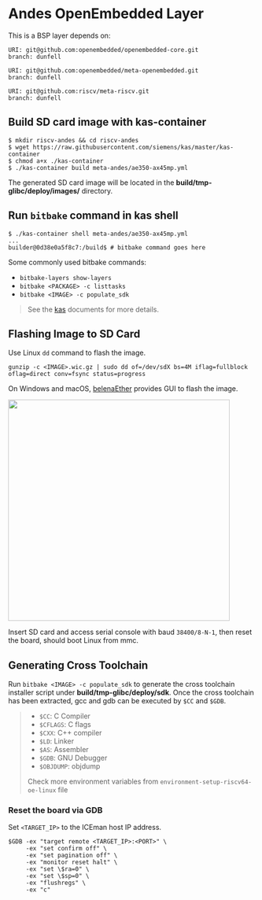 # Andes OpenEmbedded Layer

This is a BSP layer depends on:

```
URI: git@github.com:openembedded/openembedded-core.git
branch: dunfell

URI: git@github.com:openembedded/meta-openembedded.git
branch: dunfell

URI: git@github.com:riscv/meta-riscv.git
branch: dunfell
```

## Build SD card image with kas-container

```
$ mkdir riscv-andes && cd riscv-andes
$ wget https://raw.githubusercontent.com/siemens/kas/master/kas-container
$ chmod a+x ./kas-container
$ ./kas-container build meta-andes/ae350-ax45mp.yml
```

The generated SD card image will be located in the **build/tmp-glibc/deploy/images/<MACHINE>** directory.

## Run `bitbake` command in kas shell

```
$ ./kas-container shell meta-andes/ae350-ax45mp.yml
...
builder@0d38e0a5f8c7:/build$ # bitbake command goes here
```

Some commonly used bitbake commands:
* `bitbake-layers show-layers`
* `bitbake <PACKAGE> -c listtasks`
* `bitbake <IMAGE> -c populate_sdk`

> See the [kas](https://kas.readthedocs.io/en/latest/userguide.html) documents for more details.

## Flashing Image to SD Card

Use Linux `dd` command to flash the image.

```
gunzip -c <IMAGE>.wic.gz | sudo dd of=/dev/sdX bs=4M iflag=fullblock oflag=direct conv=fsync status=progress
```

On Windows and macOS, [belenaEther](https://www.balena.io/etcher/) provides GUI to flash the image.

<img src="https://i.imgur.com/W7YZc8j.png" width="450px" />

Insert SD card and access serial console with baud `38400/8-N-1`, then reset the board, should boot Linux from mmc.

## Generating Cross Toolchain

Run `bitbake <IMAGE> -c populate_sdk` to generate the cross toolchain installer script under **build/tmp-glibc/deploy/sdk**.
Once the cross toolchain has been extracted, gcc and gdb can be executed by `$CC` and `$GDB`.

> * `$CC`: C Compiler
> * `$CFLAGS`: C flags
> * `$CXX`: C++ compiler
> * `$LD`: Linker
> * `$AS`: Assembler
> * `$GDB`: GNU Debugger
> * `$OBJDUMP`: objdump
>
> Check more environment variables from `environment-setup-riscv64-oe-linux` file

### Reset the board via GDB

Set `<TARGET_IP>` to the ICEman host IP address.

```
$GDB -ex "target remote <TARGET_IP>:<PORT>" \
     -ex "set confirm off" \
     -ex "set pagination off" \
     -ex "monitor reset halt" \
     -ex "set \$ra=0" \
     -ex "set \$sp=0" \
     -ex "flushregs" \
     -ex "c"
```
